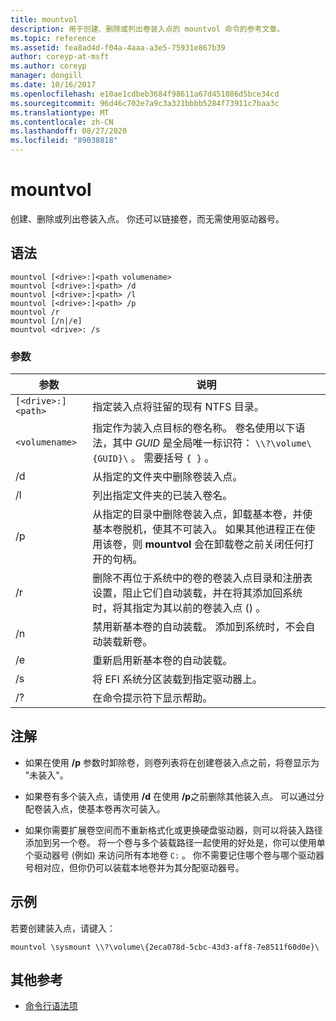 ```yaml
---
title: mountvol
description: 用于创建、删除或列出卷装入点的 mountvol 命令的参考文章。
ms.topic: reference
ms.assetid: fea8ad4d-f04a-4aaa-a3e5-75931e867b39
author: coreyp-at-msft
ms.author: coreyp
manager: dongill
ms.date: 10/16/2017
ms.openlocfilehash: e10ae1cdbeb3684f98611a67d451086d5bce34cd
ms.sourcegitcommit: 96d46c702e7a9c3a321bbbb5284f73911c7baa3c
ms.translationtype: MT
ms.contentlocale: zh-CN
ms.lasthandoff: 08/27/2020
ms.locfileid: "89038818"
---
```

# <a name="mountvol"></a>mountvol

创建、删除或列出卷装入点。 你还可以链接卷，而无需使用驱动器号。

## <a name="syntax"></a>语法

```
mountvol [<drive>:]<path volumename>
mountvol [<drive>:]<path> /d
mountvol [<drive>:]<path> /l
mountvol [<drive>:]<path> /p
mountvol /r
mountvol [/n|/e]
mountvol <drive>: /s
```

### <a name="parameters"></a>参数

| 参数 | 说明 |
| --------- | ----------- |
| `[<drive>:]<path>` | 指定装入点将驻留的现有 NTFS 目录。 |
| `<volumename>` | 指定作为装入点目标的卷名称。 卷名使用以下语法，其中 *GUID* 是全局唯一标识符： `\\?\volume\{GUID}\` 。 需要括号 `{ }` 。 |
| /d | 从指定的文件夹中删除卷装入点。 |
| /l | 列出指定文件夹的已装入卷名。 |
| /p | 从指定的目录中删除卷装入点，卸载基本卷，并使基本卷脱机，使其不可装入。 如果其他进程正在使用该卷，则 **mountvol** 会在卸载卷之前关闭任何打开的句柄。 |
| /r | 删除不再位于系统中的卷的卷装入点目录和注册表设置，阻止它们自动装载，并在将其添加回系统时，将其指定为其以前的卷装入点 () 。 |
| /n | 禁用新基本卷的自动装载。 添加到系统时，不会自动装载新卷。 |
| /e | 重新启用新基本卷的自动装载。 |
| /s | 将 EFI 系统分区装载到指定驱动器上。 |
| /? | 在命令提示符下显示帮助。 |

## <a name="remarks"></a>注解

- 如果在使用 **/p** 参数时卸除卷，则卷列表将在创建卷装入点之前，将卷显示为 "未装入"。

- 如果卷有多个装入点，请使用 **/d** 在使用 **/p**之前删除其他装入点。 可以通过分配卷装入点，使基本卷再次可装入。

- 如果你需要扩展卷空间而不重新格式化或更换硬盘驱动器，则可以将装入路径添加到另一个卷。 将一个卷与多个装载路径一起使用的好处是，你可以使用单个驱动器号 (例如) 来访问所有本地卷 `C:` 。 你不需要记住哪个卷与哪个驱动器号相对应，但你仍可以装载本地卷并为其分配驱动器号。

## <a name="examples"></a>示例

若要创建装入点，请键入：

```
mountvol \sysmount \\?\volume\{2eca078d-5cbc-43d3-aff8-7e8511f60d0e}\
```

## <a name="additional-references"></a>其他参考

- [命令行语法项](command-line-syntax-key.md)
